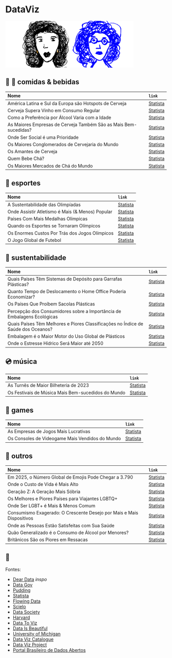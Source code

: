 <!-- # Data [![WinFlow](./hero.png)](./logo.png) -->

# DataViz
<!-- curadoria. -->
<!-- > há uma possível correlação -->

![screenshot](./hero.png)



## :wine_glass: :pizza: comidas & bebidas

<!-- Colons can be used to align columns. -->

| Nome                                                             | `link`                                                                                                                          |
| :--------------------------------------------------------------- | :------------------------------------------------------------------------------------------------------------------------------ |
| América Latina e Sul da Europa são Hotspots de Cerveja           | [Statista](https://www.statista.com/chart/32760/share-of-respondents-per-country-region-who-regularly-drink-beer/)              |
| Cerveja Supera Vinho em Consumo Regular                          | [Statista](https://www.statista.com/chart/32021/type-of-alcoholic-beverage-consumed-regularly-by-highest-share-of-respondents/) |
| Como a Preferência por Álcool Varia com a Idade                  | [Statista](https://www.statista.com/chart/27977/how-alcohol-preference-varies-with-age/)                                        |
| As Maiores Empresas de Cerveja Também São as Mais Bem-sucedidas? | [Statista](https://www.statista.com/chart/32761/annual-revenue-and-net-income-of-the-worlds-top-5-beer-producers/)              |
| Onde Ser Social é uma Prioridade                                 | [Statista](https://www.statista.com/chart/30496/share-of-respondents-who-say-socializing-is-one-of-their-hobbies/)              |
| Os Maiores Conglomerados de Cervejaria do Mundo                  | [Statista](https://www.statista.com/chart/25485/the-worlds-largest-beer-brewing-companies/)                                     |
| Os Amantes de Cerveja                                            | [Statista](https://www.statista.com/chart/27926/top-countries-for-beer-consumption-and-trade-volume/)                           |
| Quem Bebe Chá?                                                   | [Statista](https://www.statista.com/chart/29582/share-of-people-that-drink-tea-in-selected-countries/)                          |
| Os Maiores Mercados de Chá do Mundo                              | [Statista](https://www.statista.com/chart/29583/worlds-largest-tea-markets/)                                                    |

## :basketball: esportes

| Nome                                             | `link`                                                                                                |
| :----------------------------------------------- | :---------------------------------------------------------------------------------------------------- |
| A Sustentabilidade das Olimpíadas                | [Statista](https://www.statista.com/chart/32726/sustainability-score-fort-he-olympics/)               |
| Onde Assistir Atletismo é Mais (& Menos) Popular | [Statista](https://www.statista.com/chart/32667/respondents-who-follow-track-and-field-competitions/) |
| Países Com Mais Medalhas Olímpicas               | [Statista](https://www.statista.com/chart/32725/the-nations-with-most-summer-olympic-medals/)         |
| Quando os Esportes se Tornaram Olímpicos         | [Statista](https://www.statista.com/chart/25241/when-sports-became-olympic/)                          |
| Os Enormes Custos Por Trás dos Jogos Olímpicos   | [Statista](https://www.statista.com/chart/5424/the-massive-costs-behind-the-olympic-games/)           |
| O Jogo Global de Futebol                         | [Statista](https://www.statista.com/chart/14329/global-interest-in-football/)                         |

## :seedling: sustentabilidade

| Nome                                                                              | `link`                                                                                                                       |
| :-------------------------------------------------------------------------------- | :--------------------------------------------------------------------------------------------------------------------------- |
| Quais Países Têm Sistemas de Depósito para Garrafas Plásticas?                    | [Statista](https://www.statista.com/chart/22963/global-status-of-plastic-bottle-recycling-systems/)                          |
| Quanto Tempo de Deslocamento o Home Office Poderia Economizar?                    | [Statista](https://www.statista.com/chart/32659/commuting-times-among-uk-us-and-german-respondents/)                         |
| Os Países Que Proíbem Sacolas Plásticas                                           | [Statista](https://www.statista.com/chart/14120/the-countries-banning-plastic-bags/)                                         |
| Percepção dos Consumidores sobre a Importância de Embalagens Ecológicas           | [Statista](https://www.statista.com/chart/32141/perceived-importance-of-eco-friendly-packaging-for-sustainable-consumption/) |
| Quais Países Têm Melhores e Piores Classificações no Índice de Saúde dos Oceanos? | [Statista](https://www.statista.com/chart/32077/countries--egions-with-the-highest-lowest-scores-on-the-ocean-health-index/) |
| Embalagem é o Maior Motor do Uso Global de Plásticos                              | [Statista](https://www.statista.com/chart/32140/global-plastics-use-by-application/)                                         |
| Onde o Estresse Hídrico Será Maior até 2050                                       | [Statista](https://www.statista.com/chart/26140/water-stress-projections-global/)                                            |

## :cd: música

| Nome                                               | `link`                                                                                   |
| :------------------------------------------------- | :--------------------------------------------------------------------------------------- |
| As Turnês de Maior Bilheteria de 2023              | [Statista](https://www.statista.com/chart/32178/highest-grossing-music-tours-worldwide/) |
| Os Festivais de Música Mais Bem-sucedidos do Mundo | [Statista](https://www.statista.com/chart/32085/highest-grossing-festivals-worldwide/)   |

## :minidisc: games

| Nome                                            | `link`                                                                                               |
| :---------------------------------------------- | :--------------------------------------------------------------------------------------------------- |
| As Empresas de Jogos Mais Lucrativas            | [Statista](https://www.statista.com/chart/27523/public-companies-with-highest-game-revenue-in-2021/) |
| Os Consoles de Videogame Mais Vendidos do Mundo | [Statista](https://www.statista.com/chart/18903/video-game-console-sales/)                           |

## :thought_balloon: outros

| Nome                                                                  | `link`                                                                                                                         |
| :-------------------------------------------------------------------- | :----------------------------------------------------------------------------------------------------------------------------- |
| Em 2025, o Número Global de Emojis Pode Chegar a 3.790                | [Statista](https://www.statista.com/chart/17275/number-of-emojis-from-1995-bis-2019/)                                          |
| Onde o Custo de Vida é Mais Alto                                      | [Statista](https://www.statista.com/chart/25862/countries-with-the-highest-cost-of-living-plus-rent-index-in-2020/)            |
| Geração Z: A Geração Mais Sóbria                                      | [Statista](https://www.statista.com/chart/30783/alcohol-consumption-by-generation/)                                            |
| Os Melhores e Piores Países para Viajantes LGBTQ+                     | [Statista](https://www.statista.com/chart/25159/world-map-best-countries-for-lgbt-travelers/)                                  |
| Onde Ser LGBT+ é Mais & Menos Comum                                   | [Statista](https://www.statista.com/chart/30142/respondents-who-identify-as-lgbt--in-selected-countries/)                      |
| Consumismo Exagerado: O Crescente Desejo por Mais e Mais Dispositivos | [Statista](https://www.statista.com/chart/32691/average-number-of-devices-and-connections-per-capita/)                         |
| Onde as Pessoas Estão Satisfeitas com Sua Saúde                       | [Statista](https://www.statista.com/chart/32140/global-plastics-use-by-application/)                                           |
| Quão Generalizado é o Consumo de Álcool por Menores?                  | [Statista](https://www.statista.com/chart/32046/share-of-respondents-using-alcohol-in-the-past-month-in-the-us-per-age-group/) |
| Britânicos São os Piores em Ressacas                                  | [Statista](https://www.statista.com/chart/27968/share-of-people-that-get-hangovers-regularly/)                                 |

## :thought_balloon:

Fontes:

- [Dear Data](https://www.dear-data.com/theproject) _inspo_
- [Data Gov](https://data.gov/)
- [Pudding](https://pudding.cool/)
- [Statista](https://www.statista.com/)
- [Flowing Data](https://flowingdata.com/)
- [Scielo](https://scielo.figshare.com/)
- [Data Society](https://datasociety.net/)
- [Harvard](https://dataverse.harvard.edu/)
- [Data To Viz](https://www.data-to-viz.com/)
- [Data Is Beautiful](https://www.reddit.com/r/dataisbeautiful/)
- [University of Michigan](https://guides.lib.umich.edu/)
- [Data Viz Catalogue](https://datavizcatalogue.com/index.html)
- [Data Viz Project](https://datavizproject.com/)
- [Portal Brasileiro de Dados Abertos](https://dados.gov.br/home)
